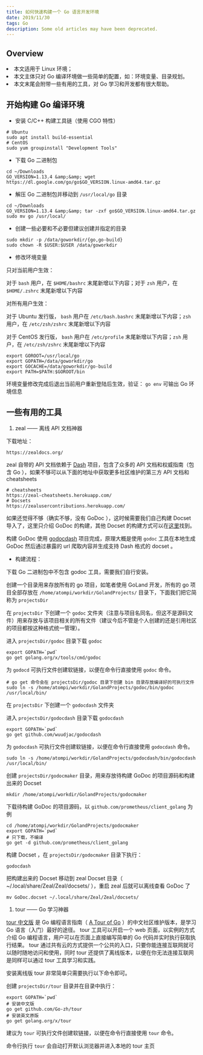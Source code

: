 ```yaml
---
title: 如何快速构建一个 Go 语言开发环境
date: 2019/11/30
tags: Go
description: Some old articles may have been deprecated.
---
```


## Overview

<li>本文适用于 Linux 环境；
</li>
<li>本文主体只对 Go 编译环境做一些简单的配置，如：环境变量、目录规划。
</li>
<li>本文末尾会附带一些有用的工具，对 Go 学习和开发都有很大帮助。
</li>

## 开始构建 Go 编译环境

- 安装 C/C++ 构建工具链（使用 CGO 特性）

``` plain
# Ubuntu
sudo apt install build-essential
# CentOS
sudo yum groupinstall "Development Tools"
```
- 下载 Go 二进制包

``` plain
cd ~/Downloads
GO_VERSION=1.13.4 &amp;&amp; wget https://dl.google.com/go/go$GO_VERSION.linux-amd64.tar.gz
```
- 解压 Go 二进制包并移动到 `/usr/local/go` 目录

``` plain
cd ~/Downloads
GO_VERSION=1.13.4 &amp;&amp; tar -zxf go$GO_VERSION.linux-amd64.tar.gz
sudo mv go /usr/local/
```
- 创建一些必要和不必要但建议创建并指定的目录

``` plain
sudo mkdir -p /data/goworkdir/{go,go-build}
sudo chown -R $USER:$USER /data/goworkdir
```
- 修改环境变量

只对当前用户生效：

对于 `bash` 用户，在 `$HOME/bashrc` 末尾新增以下内容；对于 `zsh` 用户，在 `$HOME/.zshrc` 末尾新增以下内容

对所有用户生效：

对于 Ubuntu 发行版， `bash` 用户在 `/etc/bash.bashrc` 末尾新增以下内容；`zsh` 用户，在 `/etc/zsh/zshrc` 末尾新增以下内容

对于 CentOS 发行版， `bash` 用户在 `/etc/profile` 末尾新增以下内容；`zsh` 用户，在 `/etc/zsh/zshrc` 末尾新增以下内容

``` plain
export GOROOT=/usr/local/go
export GOPATH=/data/goworkdir/go
export GOCACHE=/data/goworkdir/go-build
export PATH=$PATH:$GOROOT/bin
```
环境变量修改完成后退出当前用户重新登陆后生效，验证： `go env` 可输出 Go 环境信息

## 一些有用的工具

1. zeal —— 离线 API 文档神器

下载地址：

``` plain
https://zealdocs.org/
```
zeal 自带的 API 文档依赖于 [Dash](https://kapeli.com/dash) 项目，包含了众多的 API 文档和权威指南（包含 Go ），如果不够可以从下面的地址中获取更多社区维护的第三方 API 文档和 cheatsheets

``` plain
# cheatsheets
https://zeal-cheatsheets.herokuapp.com/
# Docsets
https://zealusercontributions.herokuapp.com/
```
如果还觉得不够（确实不够，没有 GoDoc ），这时候需要我们自己构建 Docset 导入了，这里只介绍 GoDoc 的构建，其他 Docset 的构建方式可以在[这里](https://kapeli.com/docsets)找到。

构建 GoDoc 使用 [godocdash](https://github.com/wuudjac/godocdash) 项目完成，原理大概是使用 `godoc` 工具在本地生成 GoDoc 然后通过暴露的 url 爬取内容并生成支持 Dash 格式的 docset 。

- 构建流程：

下载 Go 二进制包中不包含 godoc 工具，需要我们自行安装。

创建一个目录用来存放所有的 go 项目，如笔者使用 GoLand 开发，所有的 go 项目全部存放在 `/home/atompi/workdir/GolandProjects/` 目录下，下面我们把它简称为 `projectsDir`

在 `projectsDir` 下创建一个 `godoc` 文件夹（注意与项目名同名，但这不是源码文件）用来存放与该项目相关的所有文件（建议今后不管是个人创建的还是引用社区的项目都按这种格式统一管理）。

进入 `projectsDir/godoc` 目录下载 `godoc`

``` plain
export GOPATH=`pwd`
go get golang.org/x/tools/cmd/godoc
```
为 `godocd` 可执行文件创建软链接，以便在命令行直接使用 `godoc` 命令。

``` plain
# go get 命令会在 projectsDir/godoc 目录下创建 bin 目录存放编译好的可执行文件
sudo ln -s /home/atompi/workdir/GolandProjects/godoc/bin/godoc /usr/local/bin/
```
在 `projectsDir` 下创建一个 `godocdash` 文件夹

进入 `projectsDir/godocdash` 目录下载 `godocdash`

``` plain
export GOPATH=`pwd`
go get github.com/wuudjac/godocdash
```
为 `godocdash` 可执行文件创建软链接，以便在命令行直接使用 `godocdash` 命令。

``` plain
sudo ln -s /home/atompi/workdir/GolandProjects/godocdash/bin/godocdash /usr/local/bin/
```
创建 `projectsDir/godocmaker` 目录，用来存放待构建 GoDoc 的项目源码和构建出来的 Docset

``` plain
mkdir /home/atompi/workdir/GolandProjects/godocmaker
```
下载待构建 GoDoc 的项目源码，以 `github.com/prometheus/client_golang` 为例

``` plain
cd /home/atompi/workdir/GolandProjects/godocmaker
export GOPATH=`pwd`
# 只下载，不编译
go get -d github.com/prometheus/client_golang
```
构建 Docset ，在 `projectsDir/godocmaker` 目录下执行：

``` plain
godocdash
```
把构建出来的 Docset 移动到 zeal Docset 目录（ ~/.local/share/Zeal/Zeal/docsets/ ），重启 zeal 后就可以离线查看 GoDoc 了

``` plain
mv GoDoc.docset ~/.local/share/Zeal/Zeal/docsets/
```
1. tour —— Go 学习神器

[tour 中文版](https://tour.go-zh.org/) 是 Go 编程语言指南（ [A Tour of Go](https://tour.golang.org/) ）的中文社区维护版本，是学习 Go 语言（入门）最好的途径。 tour 工具可以开启一个 web 页面，以实例的方式介绍 Go 编程语言，用户可以在页面上直接编写简单的 Go 代码并实时执行获取执行结果。 tour 通过共有云的方式提供一个公共的入口，只要你能连接互联网就可以随时随地访问和使用，同时 tour 还提供了离线版本，以便在你无法连接互联网是同样可以通过 tour 工具学习和实践。

安装离线版 tour 非常简单只需要执行以下命令即可。

创建 `projectsDir/tour` 目录并在目录中执行：

``` plain
export GOPATH=`pwd`
# 安装中文版
go get github.com/Go-zh/tour
# 安装英文原版
go get golang.org/x/tour
```
建议为 `tour` 可执行文件创建软链接，以便在命令行直接使用 `tour` 命令。

命令行执行 `tour` 会自动打开默认浏览器并进入本地的 tour 主页
